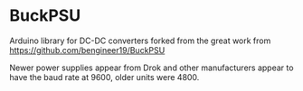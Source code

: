# BuckPSU
Arduino library for DC-DC converters forked from the great work from https://github.com/bengineer19/BuckPSU

Newer power supplies appear from Drok and other manufacturers appear to have the baud rate at 9600, older units were 4800.

